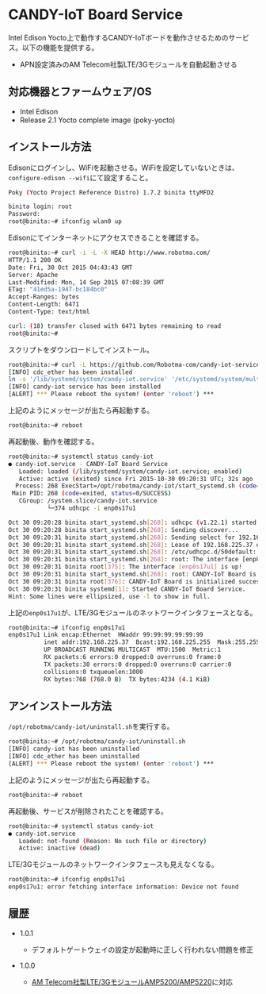 CANDY-IoT Board Service
===

Intel Edison Yocto上で動作するCANDY-IoTボードを動作させるためのサービス。以下の機能を提供する。

- APN設定済みのAM Telecom社製LTE/3Gモジュールを自動起動させる

## 対応機器とファームウェア/OS
 - Intel Edison
 - Release 2.1 Yocto complete image (poky-yocto)

## インストール方法
Edisonにログインし、WiFiを起動させる。WiFiを設定していないときは、`configure-edison --wifi`にて設定すること。

```bash
Poky (Yocto Project Reference Distro) 1.7.2 binita ttyMFD2

binita login: root
Password: 
root@binita:~# ifconfig wlan0 up
```

Edisonにてインターネットにアクセスできることを確認する。
```bash
root@binita:~# curl -i -L -X HEAD http://www.robotma.com/
HTTP/1.1 200 OK
Date: Fri, 30 Oct 2015 04:43:43 GMT
Server: Apache
Last-Modified: Mon, 14 Sep 2015 07:08:39 GMT
ETag: "41ed5a-1947-bc184bc0"
Accept-Ranges: bytes
Content-Length: 6471
Content-Type: text/html

curl: (18) transfer closed with 6471 bytes remaining to read
root@binita:~# 
```

スクリプトをダウンロードしてインストール。
```bash
root@binita:~# curl -L https://github.com/Robotma-com/candy-iot-service/raw/master/install.sh | bash
[INFO] cdc_ether has been installed
ln -s '/lib/systemd/system/candy-iot.service' '/etc/systemd/system/multi-user.target.wants/candy-iot.service'
[INFO] candy-iot service has been installed
[ALERT] *** Please reboot the system! (enter 'reboot') ***
```

上記のようにメッセージが出たら再起動する。
```bash
root@binita:~# reboot
```

再起動後、動作を確認する。

```bash
root@binita:~# systemctl status candy-iot
● candy-iot.service - CANDY-IoT Board Service
   Loaded: loaded (/lib/systemd/system/candy-iot.service; enabled)
   Active: active (exited) since Fri 2015-10-30 09:20:31 UTC; 32s ago
  Process: 268 ExecStart=/opt/robotma/candy-iot/start_systemd.sh (code=exited, status=0/SUCCESS)
 Main PID: 268 (code=exited, status=0/SUCCESS)
   CGroup: /system.slice/candy-iot.service
           └─374 udhcpc -i enp0s17u1

Oct 30 09:20:28 binita start_systemd.sh[268]: udhcpc (v1.22.1) started
Oct 30 09:20:28 binita start_systemd.sh[268]: Sending discover...
Oct 30 09:20:31 binita start_systemd.sh[268]: Sending select for 192.168.225....
Oct 30 09:20:31 binita start_systemd.sh[268]: Lease of 192.168.225.37 obtain...0
Oct 30 09:20:31 binita start_systemd.sh[268]: /etc/udhcpc.d/50default: Addin...1
Oct 30 09:20:31 binita start_systemd.sh[268]: root: The interface [enp0s17u1...!
Oct 30 09:20:31 binita root[375]: The interface [enp0s17u1] is up!
Oct 30 09:20:31 binita start_systemd.sh[268]: root: CANDY-IoT Board is initi...!
Oct 30 09:20:31 binita root[376]: CANDY-IoT Board is initialized successfully!
Oct 30 09:20:31 binita systemd[1]: Started CANDY-IoT Board Service.
Hint: Some lines were ellipsized, use -l to show in full.
```

上記の`enp0s17u1`が、LTE/3Gモジュールのネットワークインタフェースとなる。

```bash
root@binita:~# ifconfig enp0s17u1
enp0s17u1 Link encap:Ethernet  HWaddr 99:99:99:99:99:99  
          inet addr:192.168.225.37  Bcast:192.168.225.255  Mask:255.255.255.0
          UP BROADCAST RUNNING MULTICAST  MTU:1500  Metric:1
          RX packets:6 errors:0 dropped:0 overruns:0 frame:0
          TX packets:30 errors:0 dropped:0 overruns:0 carrier:0
          collisions:0 txqueuelen:1000 
          RX bytes:768 (768.0 B)  TX bytes:4234 (4.1 KiB)
```

## アンインストール方法
`/opt/robotma/candy-iot/uninstall.sh`を実行する。

```bash
root@binita:~# /opt/robotma/candy-iot/uninstall.sh
[INFO] candy-iot has been uninstalled
[INFO] cdc_ether has been uninstalled
[ALERT] *** Please reboot the system! (enter 'reboot') ***
```

上記のようにメッセージが出たら再起動する。
```bash
root@binita:~# reboot
```

再起動後、サービスが削除されたことを確認する。

```bash
root@binita:~# systemctl status candy-iot 
● candy-iot.service
   Loaded: not-found (Reason: No such file or directory)
   Active: inactive (dead)
```

LTE/3Gモジュールのネットワークインタフェースも見えなくなる。

```bash
root@binita:~# ifconfig enp0s17u1
enp0s17u1: error fetching interface information: Device not found
```

## 履歴
* 1.0.1
  - デフォルトゲートウェイの設定が起動時に正しく行われない問題を修正

* 1.0.0
  - [AM Telecom社製LTE/3GモジュールAMP5200/AMP5220](http://www.amtel.co.jp/english/product/list?category=1020)に対応

